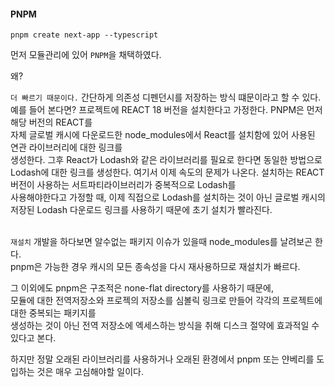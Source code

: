 #### PNPM

```
pnpm create next-app --typescript
```

먼저 모듈관리에 있어 `PNPM`을 채택하였다. <br />

왜? <br />

`더 빠르기 때문이다.` 간단하게 의존성 디펜던시를 저장하는 방식 떄문이라고 할 수 있다.<br />
예를 들어 본다면? 프로젝트에 REACT 18 버전을 설치한다고 가정한다. PNPM은 먼저 해당 버전의 REACT를<br />
자체 글로벌 캐시에 다운로드한 node_modules에서 React를 설치함에 있어 사용된 연관 라이브러리에 대한 링크를 <br />생성한다. 그후 React가 Lodash와 같은 라이브러리를 필요로 한다면 동일한 방법으로 Lodash에 대한 링크를 생성한다.
여기서 이제 속도의 문제가 나온다. 설치하는 REACT 버전이 사용하는 서트파티라이브러리가 중복적으로 Lodash를 <br />사용해야한다고 가정할 때, 이제 직접으로 Lodash를 설치하는 것이 아닌 글로벌 캐시의 저장된 Lodash 다운로드 링크를
사용하기 때문에 초기 설치가 빨라진다.<br /><br />

`재설치` 개발을 하다보면 알수없는 패키지 이슈가 있을때 node_modules를 날려보곤 한다.<br />
pnpm은 가능한 경우 캐시의 모든 종속성을 다시 재사용하므로 재설치가 빠르다.<br />

그 이외에도 pnpm은 구조적은 none-flat directory를 사용하기 때문에,<br />
모듈에 대한 전역저장소와 프로젝의 저장소를 심볼릭 링크로 만들어 각각의 프로젝트에 대한 중복되는 패키지를<br />
생성하는 것이 아닌 전역 저장소에 엑세스하는 방식을 취해 디스크 절약에 효과적일 수 있다고 본다.<br />

하지만 정말 오래된 라이브러리를 사용하거나 오래된 환경에서 pnpm 또는 얀베리를 도입하는 것은 매우 고심해야할 일이다.<br />
